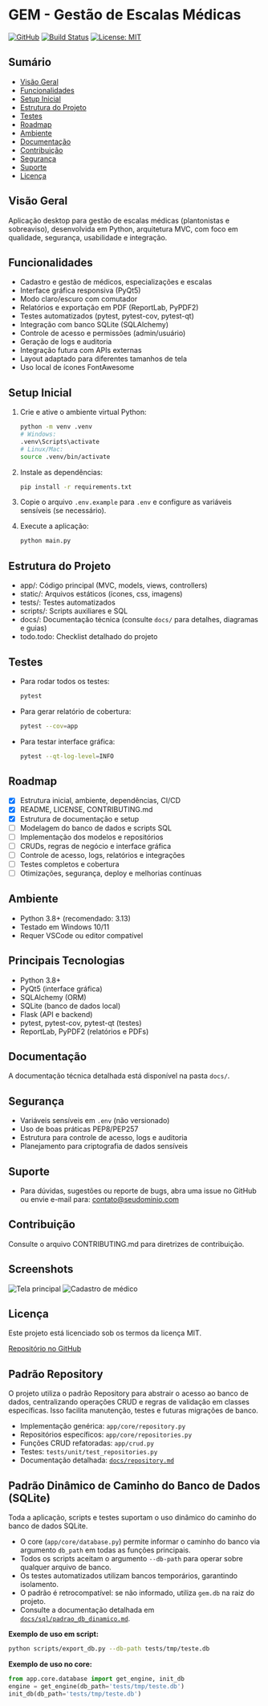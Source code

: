 # GEM - Gestão de Escalas Médicas

[![GitHub](https://img.shields.io/badge/GitHub-gem-blue?logo=github)](https://github.com/seu-usuario/gem)
[![Build Status](https://github.com/seu-usuario/gem/actions/workflows/ci.yml/badge.svg)](https://github.com/seu-usuario/gem/actions)
[![License: MIT](https://img.shields.io/badge/License-MIT-green.svg)](LICENSE)

## Sumário

- [Visão Geral](#visão-geral)
- [Funcionalidades](#funcionalidades)
- [Setup Inicial](#setup-inicial)
- [Estrutura do Projeto](#estrutura-do-projeto)
- [Testes](#testes)
- [Roadmap](#roadmap)
- [Ambiente](#ambiente)
- [Documentação](#documentação)
- [Contribuição](#contribuição)
- [Segurança](#segurança)
- [Suporte](#suporte)
- [Licença](#licença)

## Visão Geral

Aplicação desktop para gestão de escalas médicas (plantonistas e sobreaviso), desenvolvida em Python, arquitetura MVC, com foco em qualidade, segurança, usabilidade e integração.

## Funcionalidades

- Cadastro e gestão de médicos, especializações e escalas
- Interface gráfica responsiva (PyQt5)
- Modo claro/escuro com comutador
- Relatórios e exportação em PDF (ReportLab, PyPDF2)
- Testes automatizados (pytest, pytest-cov, pytest-qt)
- Integração com banco SQLite (SQLAlchemy)
- Controle de acesso e permissões (admin/usuário)
- Geração de logs e auditoria
- Integração futura com APIs externas
- Layout adaptado para diferentes tamanhos de tela
- Uso local de ícones FontAwesome

## Setup Inicial

1. Crie e ative o ambiente virtual Python:

   ```bash
   python -m venv .venv
   # Windows:
   .venv\Scripts\activate
   # Linux/Mac:
   source .venv/bin/activate
   ```

2. Instale as dependências:

   ```bash
   pip install -r requirements.txt
   ```

3. Copie o arquivo `.env.example` para `.env` e configure as variáveis sensíveis (se necessário).

4. Execute a aplicação:

   ```bash
   python main.py
   ```

## Estrutura do Projeto

- app/: Código principal (MVC, models, views, controllers)
- static/: Arquivos estáticos (ícones, css, imagens)
- tests/: Testes automatizados
- scripts/: Scripts auxiliares e SQL
- docs/: Documentação técnica (consulte `docs/` para detalhes, diagramas e guias)
- todo.todo: Checklist detalhado do projeto

## Testes

- Para rodar todos os testes:

  ```bash
  pytest
  ```

- Para gerar relatório de cobertura:

  ```bash
  pytest --cov=app
  ```

- Para testar interface gráfica:

  ```bash
  pytest --qt-log-level=INFO
  ```

## Roadmap

- [x] Estrutura inicial, ambiente, dependências, CI/CD
- [x] README, LICENSE, CONTRIBUTING.md
- [x] Estrutura de documentação e setup
- [ ] Modelagem do banco de dados e scripts SQL
- [ ] Implementação dos modelos e repositórios
- [ ] CRUDs, regras de negócio e interface gráfica
- [ ] Controle de acesso, logs, relatórios e integrações
- [ ] Testes completos e cobertura
- [ ] Otimizações, segurança, deploy e melhorias contínuas

## Ambiente

- Python 3.8+ (recomendado: 3.13)
- Testado em Windows 10/11
- Requer VSCode ou editor compatível

## Principais Tecnologias

- Python 3.8+
- PyQt5 (interface gráfica)
- SQLAlchemy (ORM)
- SQLite (banco de dados local)
- Flask (API e backend)
- pytest, pytest-cov, pytest-qt (testes)
- ReportLab, PyPDF2 (relatórios e PDFs)

## Documentação

A documentação técnica detalhada está disponível na pasta `docs/`.

## Segurança

- Variáveis sensíveis em `.env` (não versionado)
- Uso de boas práticas PEP8/PEP257
- Estrutura para controle de acesso, logs e auditoria
- Planejamento para criptografia de dados sensíveis

## Suporte

- Para dúvidas, sugestões ou reporte de bugs, abra uma issue no GitHub ou envie e-mail para: [contato@seudominio.com](mailto:contato@seudominio.com)

## Contribuição

Consulte o arquivo CONTRIBUTING.md para diretrizes de contribuição.

## Screenshots

<!-- Adicione imagens reais da interface quando disponível -->

![Tela principal](static/assets/demo1.png)
![Cadastro de médico](static/assets/demo2.png)

## Licença

Este projeto está licenciado sob os termos da licença MIT.

[Repositório no GitHub](https://github.com/seu-usuario/gem)

## Padrão Repository

O projeto utiliza o padrão Repository para abstrair o acesso ao banco de dados, centralizando operações CRUD e regras de validação em classes específicas. Isso facilita manutenção, testes e futuras migrações de banco.

- Implementação genérica: `app/core/repository.py`
- Repositórios específicos: `app/core/repositories.py`
- Funções CRUD refatoradas: `app/crud.py`
- Testes: `tests/unit/test_repositories.py`
- Documentação detalhada: [`docs/repository.md`](docs/repository.md)

## Padrão Dinâmico de Caminho do Banco de Dados (SQLite)

Toda a aplicação, scripts e testes suportam o uso dinâmico do caminho do banco de dados SQLite.

- O core (`app/core/database.py`) permite informar o caminho do banco via argumento `db_path` em todas as funções principais.
- Todos os scripts aceitam o argumento `--db-path` para operar sobre qualquer arquivo de banco.
- Os testes automatizados utilizam bancos temporários, garantindo isolamento.
- O padrão é retrocompatível: se não informado, utiliza `gem.db` na raiz do projeto.
- Consulte a documentação detalhada em [`docs/sql/padrao_db_dinamico.md`](docs/sql/padrao_db_dinamico.md).

**Exemplo de uso em script:**

```sh
python scripts/export_db.py --db-path tests/tmp/teste.db
```

**Exemplo de uso no core:**

```python
from app.core.database import get_engine, init_db
engine = get_engine(db_path='tests/tmp/teste.db')
init_db(db_path='tests/tmp/teste.db')
```
